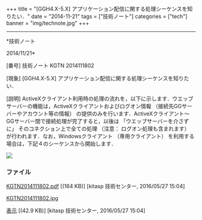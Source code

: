 ﻿+++
title = "[GGH4.X-5.X] アプリケーション配信に関する処理シーケンスを知りたい．"
date = "2014-11-21"
tags = ["技術ノート"]
categories = ["tech"]
banner = "img/technote.jpg"
+++

-----------------------------------------------------------------------------------------------------------------------------

*技術ノート

2014/11/21*


[番号]
技術ノート KGTN 2014111802

[現象]
[GGH4.X-5.X] アプリケーション配信に関する処理シーケンスを知りたい．

[説明]
ActiveXクライアント利用時の処理の流れを，以下に示します．ウエッブサーバーの機能は，ActiveXクライアントおよびログオン情報
（接続先GGサーバーやアカウント等の情報）
の提供のみを行います．ActiveXクライアント～GGサーバー間で接続処理が完了すると，以後は
「ウエッブサーバーを介さずに」 そのコネクション上で全ての処理 （注意：
ログオン処理も含まれます） が行われます．なお，Windowsクライアント
（専用クライアント）
を利用する場合は，下記４のシーケンスから開始します．

![](http://techreport.kitasp.net/attachments/download/2575/KGTN2014111802.jpg)


### ファイル

 
 


[KGTN2014111802.pdf](http://techreport.kitasp.net/attachments/download/2574/KGTN2014111802.pdf)
 [(164 KB)] [kitasp 技術センター, 2016/05/27
15:04]

[KGTN2014111802.jpg](http://techreport.kitasp.net/attachments/download/2575/KGTN2014111802.jpg)

[表示](http://techreport.kitasp.net/attachments/2575/KGTN2014111802.jpg "表示")
 [(42.9 KB)] [kitasp 技術センター, 2016/05/27
15:04]


 


 

